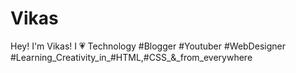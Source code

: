 # Vikas
Hey! I'm Vikas! I 💗 Technology #Blogger #Youtuber #WebDesigner #Learning_Creativity_in_#HTML,#CSS_&amp;_from_everywhere
